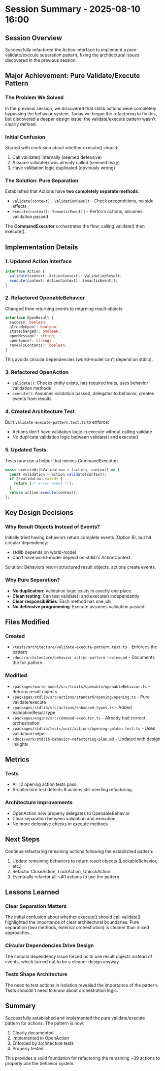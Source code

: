 # Session Summary - 2025-08-10 16:00

## Session Overview
Successfully refactored the Action interface to implement a pure validate/execute separation pattern, fixing the architectural issues discovered in the previous session.

## Major Achievement: Pure Validate/Execute Pattern

### The Problem We Solved
In the previous session, we discovered that stdlib actions were completely bypassing the behavior system. Today we began the refactoring to fix this, but discovered a deeper design issue: the validate/execute pattern wasn't clearly defined.

### Initial Confusion
Started with confusion about whether execute() should:
1. Call validate() internally (seemed defensive)
2. Assume validate() was already called (seemed risky)
3. Have validation logic duplicated (obviously wrong)

### The Solution: Pure Separation
Established that Actions have **two completely separate methods**:
- `validate(context): ValidationResult` - Check preconditions, no side effects
- `execute(context): SemanticEvent[]` - Perform actions, assumes validation passed

The **CommandExecutor** orchestrates the flow, calling validate() then execute().

## Implementation Details

### 1. Updated Action Interface
```typescript
interface Action {
  validate(context: ActionContext): ValidationResult;
  execute(context: ActionContext): SemanticEvent[];
}
```

### 2. Refactored OpenableBehavior
Changed from returning events to returning result objects:
```typescript
interface OpenResult {
  success: boolean;
  alreadyOpen?: boolean;
  stateChanged?: boolean;
  openMessage?: string;
  openSound?: string;
  revealsContents?: boolean;
}
```

This avoids circular dependencies (world-model can't depend on stdlib).

### 3. Refactored OpenAction
- `validate()`: Checks entity exists, has required traits, uses behavior validation methods
- `execute()`: Assumes validation passed, delegates to behavior, creates events from results

### 4. Created Architecture Test
Built `validate-execute-pattern.test.ts` to enforce:
- Actions don't have validation logic in execute without calling validate
- No duplicate validation logic between validate() and execute()

### 5. Updated Tests
Tests now use a helper that mimics CommandExecutor:
```typescript
const executeWithValidation = (action, context) => {
  const validation = action.validate(context);
  if (!validation.valid) {
    return [/* error event */];
  }
  return action.execute(context);
};
```

## Key Design Decisions

### Why Result Objects Instead of Events?
Initially tried having behaviors return complete events (Option B), but hit circular dependency:
- stdlib depends on world-model
- Can't have world-model depend on stdlib's ActionContext

Solution: Behaviors return structured result objects, actions create events.

### Why Pure Separation?
- **No duplication**: Validation logic exists in exactly one place
- **Clean testing**: Can test validate() and execute() independently  
- **Clear responsibilities**: Each method has one job
- **No defensive programming**: Execute assumes validation passed

## Files Modified

### Created
- `/tests/architecture/validate-execute-pattern.test.ts` - Enforces the pattern
- `/docs/architecture/behavior-action-pattern-review.md` - Documents the full pattern

### Modified
- `/packages/world-model/src/traits/openable/openableBehavior.ts` - Returns result objects
- `/packages/stdlib/src/actions/standard/opening/opening.ts` - Pure validate/execute
- `/packages/stdlib/src/actions/enhanced-types.ts` - Added ValidationResult type
- `/packages/engine/src/command-executor.ts` - Already had correct orchestration
- `/packages/stdlib/tests/unit/actions/opening-golden.test.ts` - Uses validation helper
- `/docs/work/stdlib-behavior-refactoring-plan.md` - Updated with design insights

## Metrics

### Tests
- All 12 opening action tests pass
- Architecture test detects 8 actions still needing refactoring

### Architecture Improvements
- OpenAction now properly delegates to OpenableBehavior
- Clear separation between validation and execution
- No more defensive checks in execute methods

## Next Steps

Continue refactoring remaining actions following the established pattern:
1. Update remaining behaviors to return result objects (LockableBehavior, etc.)
2. Refactor CloseAction, LockAction, UnlockAction
3. Eventually refactor all ~40 actions to use the pattern

## Lessons Learned

### Clear Separation Matters
The initial confusion about whether execute() should call validate() highlighted the importance of clear architectural boundaries. Pure separation (two methods, external orchestration) is cleaner than mixed approaches.

### Circular Dependencies Drive Design
The circular dependency issue forced us to use result objects instead of events, which turned out to be a cleaner design anyway.

### Tests Shape Architecture
The need to test actions in isolation revealed the importance of the pattern. Tests shouldn't need to know about orchestration logic.

## Summary

Successfully established and implemented the pure validate/execute pattern for actions. The pattern is now:
1. Clearly documented
2. Implemented in OpenAction
3. Enforced by architecture tests
4. Properly tested

This provides a solid foundation for refactoring the remaining ~39 actions to properly use the behavior system.